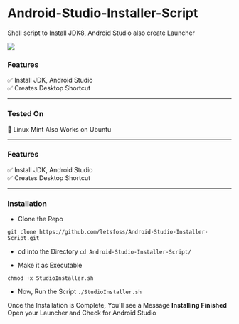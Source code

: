 # Android-Studio-Installer-Script
Shell script to Install JDK8, Android Studio also create Launcher

![](https://repository-images.githubusercontent.com/224660267/46852c00-1214-11ea-9e08-92d63b74c92f)
### Features
✅ Install JDK, Android Studio <br>
✅ Creates Desktop Shortcut


<hr>

### Tested On
🐧 Linux Mint Also Works on Ubuntu

<hr>

### Features

✅ Install JDK, Android Studio <br>
✅ Creates Desktop Shortcut


<hr>

### Installation

- Clone the Repo

`git clone https://github.com/letsfoss/Android-Studio-Installer-Script.git`

- cd into the Directory 
`cd Android-Studio-Installer-Script/`

- Make it as Executable

`chmod +x StudioInstaller.sh`

- Now, Run the Script
`./StudioInstaller.sh`

Once the Installation is Complete, You'll see a Message **Installing Finished**
Open your Launcher and Check for Android Studio
